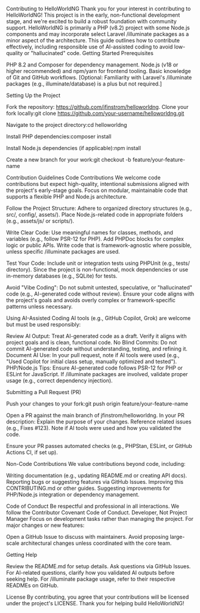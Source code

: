Contributing to HelloWorldNG
Thank you for your interest in contributing to HelloWorldNG! This project is in the early, non-functional development stage, and we're excited to build a robust foundation with community support. HelloWorldNG is primarily a PHP (v8.2) project with some Node.js components and may incorporate select Laravel /illuminate packages as a minor aspect of the architecture. This guide outlines how to contribute effectively, including responsible use of AI-assisted coding to avoid low-quality or "hallucinated" code.
Getting Started
Prerequisites

PHP 8.2 and Composer for dependency management.
Node.js (v18 or higher recommended) and npm/yarn for frontend tooling.
Basic knowledge of Git and GitHub workflows.
[Optional: Familiarity with Laravel's /illuminate packages (e.g., illuminate/database) is a plus but not required.]

Setting Up the Project

Fork the repository: https://github.com/jfinstrom/helloworldng.
Clone your fork locally:git clone https://github.com/your-username/helloworldng.git

Navigate to the project directory:cd helloworldng

Install PHP dependencies:composer install

Install Node.js dependencies (if applicable):npm install

Create a new branch for your work:git checkout -b feature/your-feature-name

Contribution Guidelines
Code Contributions
We welcome code contributions but expect high-quality, intentional submissions aligned with the project's early-stage goals. Focus on modular, maintainable code that supports a flexible PHP and Node.js architecture.

Follow the Project Structure:
Adhere to organized directory structures (e.g., src/, config/, assets/).
Place Node.js-related code in appropriate folders (e.g., assets/js/ or scripts/).

Write Clear Code:
Use meaningful names for classes, methods, and variables (e.g., follow PSR-12 for PHP).
Add PHPDoc blocks for complex logic or public APIs.
Write code that is framework-agnostic where possible, unless specific /illuminate packages are used.

Test Your Code:
Include unit or integration tests using PHPUnit (e.g., tests/ directory).
Since the project is non-functional, mock dependencies or use in-memory databases (e.g., SQLite) for tests.

Avoid "Vibe Coding":
Do not submit untested, speculative, or "hallucinated" code (e.g., AI-generated code without review).
Ensure your code aligns with the project's goals and avoids overly complex or framework-specific patterns unless necessary.

Using AI-Assisted Coding
AI tools (e.g., GitHub Copilot, Grok) are welcome but must be used responsibly:

Review AI Output: Treat AI-generated code as a draft. Verify it aligns with project goals and is clean, functional code.
No Blind Commits: Do not commit AI-generated code without understanding, testing, and refining it.
Document AI Use: In your pull request, note if AI tools were used (e.g., "Used Copilot for initial class setup, manually optimized and tested").
PHP/Node.js Tips:
Ensure AI-generated code follows PSR-12 for PHP or ESLint for JavaScript.
If /illuminate packages are involved, validate proper usage (e.g., correct dependency injection).

Submitting a Pull Request (PR)

Push your changes to your fork:git push origin feature/your-feature-name

Open a PR against the main branch of jfinstrom/helloworldng.
In your PR description:
Explain the purpose of your changes.
Reference related issues (e.g., Fixes #123).
Note if AI tools were used and how you validated the code.

Ensure your PR passes automated checks (e.g., PHPStan, ESLint, or GitHub Actions CI, if set up).

Non-Code Contributions
We value contributions beyond code, including:

Writing documentation (e.g., updating README.md or creating API docs).
Reporting bugs or suggesting features via GitHub Issues.
Improving this CONTRIBUTING.md or other guides.
Suggesting improvements for PHP/Node.js integration or dependency management.

Code of Conduct
Be respectful and professional in all interactions. We follow the Contributor Covenant Code of Conduct.
Developer, Not Project Manager
Focus on development tasks rather than managing the project. For major changes or new features:

Open a GitHub Issue to discuss with maintainers.
Avoid proposing large-scale architectural changes unless coordinated with the core team.

Getting Help

Review the README.md for setup details.
Ask questions via GitHub Issues.
For AI-related questions, clarify how you validated AI outputs before seeking help.
For /illuminate package usage, refer to their respective READMEs on GitHub.

License
By contributing, you agree that your contributions will be licensed under the project's LICENSE.
Thank you for helping build HelloWorldNG!
